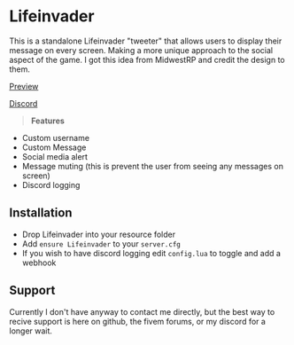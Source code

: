 # Lifeinvader
This is a standalone Lifeinvader "tweeter" that allows users to display their message on every screen. Making a more unique approach to the social aspect of the game. I got this idea from MidwestRP and credit the design to them.

[Preview](https://www.youtube.com/watch?v=VV-5OzhhDE4)

[Discord](https://discord.gg/YAeUB5cYbK)

> **Features**
- Custom username
- Custom Message
- Social media alert
- Message muting (this is prevent the user from seeing any messages on screen)
- Discord logging

## Installation
- Drop Lifeinvader into your resource folder
- Add `ensure Lifeinvader` to your `server.cfg`
- If you wish to have discord logging edit `config.lua` to toggle and add a webhook

## Support
Currently I don't have anyway to contact me directly, but the best way to recive support is here on github, the fivem forums, or my discord for a longer wait.

